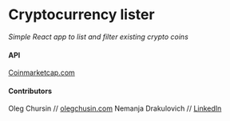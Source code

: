 # Cryptocurrency lister
*Simple React app to list and filter existing crypto coins*

#### API
[Coinmarketcap.com](https://api.coinmarketcap.com/v1/ticker/)

#### Contributors
Oleg Chursin // [olegchusin.com](http://olegchursin.com)
Nemanja Drakulovich // [LinkedIn](https://www.linkedin.com/in/nemanja-drakulovic-195128150/)
